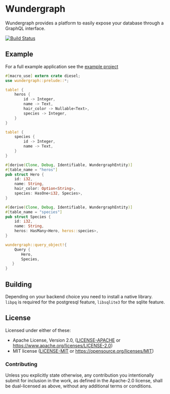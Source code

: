 Wundergraph
==========

Wundergraph provides a platform to easily expose your database through a GraphQL interface.

[![Build Status](https://travis-ci.org/weiznich/wundergraph.svg?branch=master)](https://travis-ci.org/weiznich/wundergraph)


## Example
For a full example application see the [example project](https://github.com/weiznich/wundergraph/blob/master/wundergraph_example/src/bin/main.rs)

```rust
#[macro_use] extern crate diesel;
use wundergraph::prelude::*;

table! {
    heros {
        id -> Integer,
        name -> Text,
        hair_color -> Nullable<Text>,
        species -> Integer,
    }
}

table! {
    species {
        id -> Integer,
        name -> Text,
    }
}

#[derive(Clone, Debug, Identifiable, WundergraphEntity)]
#[table_name = "heros"]
pub struct Hero {
    id: i32,
    name: String,
    hair_color: Option<String>,
    species: HasOne<i32, Species>,
}

#[derive(Clone, Debug, Identifiable, WundergraphEntity)]
#[table_name = "species"]
pub struct Species {
    id: i32,
    name: String,
    heros: HasMany<Hero, heros::species>,
}

wundergraph::query_object!{
    Query {
       Hero,
       Species,
   }
}
```

## Building

Depending on your backend choice you need to install a native library. `libpq` is required for the postgresql feature, `libsqlite3` for the sqlite feature.

## License

Licensed under either of these:

 * Apache License, Version 2.0, ([LICENSE-APACHE](LICENSE-APACHE) or
   https://www.apache.org/licenses/LICENSE-2.0)
 * MIT license ([LICENSE-MIT](LICENSE-MIT) or
   https://opensource.org/licenses/MIT)

### Contributing

Unless you explicitly state otherwise, any contribution you intentionally submit
for inclusion in the work, as defined in the Apache-2.0 license, shall be
dual-licensed as above, without any additional terms or conditions.
